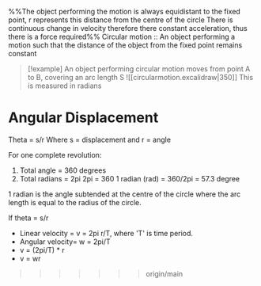 %%The object performing the motion is always equidistant to the fixed point, r represents this distance from the centre of the circle
There is continuous change in velocity therefore there constant acceleration, thus there is a force required%%
Circular motion :: An object performing a motion such that the distance of the object from the fixed point remains constant
>[!example] An object performing circular motion moves from point A to B, covering an arc length S ![[circularmotion.excalidraw|350]]
>This is measured in radians

# Angular Displacement
Theta = s/r
Where s = displacement and r = angle

 For one complete revolution:
 1. Total angle = 360 degrees
 2. Total radians = 2pi
2pi = 360
1 radian (rad) = 360/2pi = 57.3 degree

1 radian is the angle subtended at the centre of the circle where the arc length is equal to the radius of the circle.

If theta = s/r 
- Linear velocity = v = 2pi r/T, where 'T' is time period.
- Angular velocity= w = 2pi/T
- v = (2pi/T) * r
- v = wr
>>>>>>> origin/main
